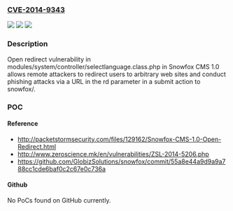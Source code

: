 ### [CVE-2014-9343](https://cve.mitre.org/cgi-bin/cvename.cgi?name=CVE-2014-9343)
![](https://img.shields.io/static/v1?label=Product&message=n%2Fa&color=blue)
![](https://img.shields.io/static/v1?label=Version&message=n%2Fa%20&color=brightgreen)
![](https://img.shields.io/static/v1?label=Vulnerability&message=n%2Fa&color=brightgreen)

### Description

Open redirect vulnerability in modules/system/controller/selectlanguage.class.php in Snowfox CMS 1.0 allows remote attackers to redirect users to arbitrary web sites and conduct phishing attacks via a URL in the rd parameter in a submit action to snowfox/.

### POC

#### Reference
- http://packetstormsecurity.com/files/129162/Snowfox-CMS-1.0-Open-Redirect.html
- http://www.zeroscience.mk/en/vulnerabilities/ZSL-2014-5206.php
- https://github.com/GlobizSolutions/snowfox/commit/55a8e44a9d9a9a788cc1cde6baf0c2c67e0c736a

#### Github
No PoCs found on GitHub currently.


